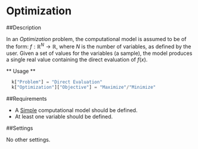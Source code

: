 # Optimization

##Description

In an *Optimization* problem, the computational model is assumed to be of the form: $f:\mathbb{R}^N\rightarrow\mathbb{R}$, where $N$ is the number of variables, as defined by the user. Given a set of values for the variables (a sample), the model produces a single real value containing the direct evaluation of $f(x)$. 

** Usage **

```python
  k["Problem"] = "Direct Evaluation"
  k["Optimization"]["Objective"] = "Maximize"/"Minimize"
```

##Requirements

+ A [Simple](/usage/models/simple) computational model should be defined.
+ At least one variable should be defined.

##Settings

No other settings.